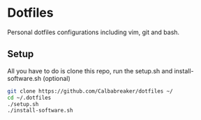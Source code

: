 # Dotfiles

Personal dotfiles configurations including vim, git and bash.

## Setup

All you have to do is clone this repo, run the setup.sh and install-software.sh (optional)

```sh
git clone https://github.com/Calbabreaker/dotfiles ~/
cd ~/.dotfiles
./setup.sh
./install-software.sh
```
